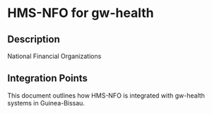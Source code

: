 # HMS-NFO for gw-health

## Description

National Financial Organizations

## Integration Points

This document outlines how HMS-NFO is integrated with gw-health systems in Guinea-Bissau.
